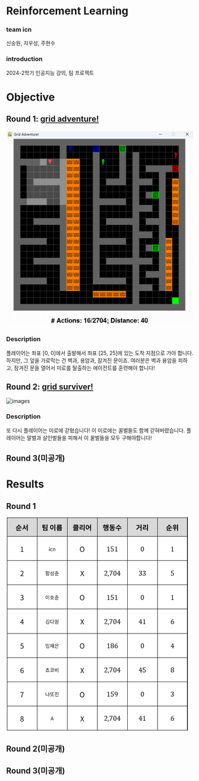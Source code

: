 # Reinforcement Learning
### team icn
신승원, 지우성, 주현수
### introduction
2024-2학기 인공지능 강의, 팀 프로젝트
# Objective
## Round 1: [grid adventure!](https://docs.google.com/document/d/1DMapV7a4Rdw6Izys0AC_niAnsCbWH_ue6llX_sjVBc8/edit?tab=t.0)
![images](etc_files/grid_adventure.png)
### Description
플레이어는 좌표 [0, 0]에서 출발해서 좌표 [25, 25]에 있는 도착 지점으로 가야 합니다. 하지만, 그 앞을 가로막는 건 벽과, 용암과, 잠겨진 문이죠. 여러분은 벽과 용암을 피하고, 잠겨진 문을 열어서 미로를 탈출하는 에이전트를 훈련해야 합니다!
## Round 2: [grid surviver!](https://docs.google.com/document/d/1meNNdSXjKz4h3rC6tYa_H6gr1xSnDJQkco9Q1Exi51Q/edit?tab=t.0)
![images](etc_files/grid_surviver.PNG.png)
### Description
또 다시 플레이어는 미로에 갇혔습니다! 이 미로에는 꿀벌들도 함께 갇혀버렸습니다. 플레이어는 말벌과 살인벌들을 피해서 이 꿀벌들을 모두 구해야합니다!
## Round 3(미공개)
# Results
## Round 1
![images](etc_files/grid_adventure_score.png)
## Round 2(미공개)
## Round 3(미공개)
